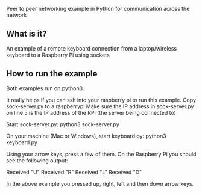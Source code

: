 Peer to peer networking example in Python for communication across the network

What is it?
-----------
An example of a remote keyboard connection from a laptop/wireless keyboard to a Raspberry Pi using sockets

How to run the example
----------------------
Both examples run on python3.

It really helps if you can ssh into your raspberry pi to run this example.
Copy sock-server.py to a raspberrypi
Make sure the IP address in sock-server.py on line 5 is the IP address of the RPi (the server being connected to)

Start sock-server.py:
python3 sock-server.py

On your machine (Mac or Windows), start keyboard.py:
python3 keyboard.py

Using your arrow keys, press a few of them. On the Raspberry Pi you should see the following output:

Received "U"
Received "R"
Received "L"
Received "D"

In the above example you pressed up, right, left and then down arrow keys.

